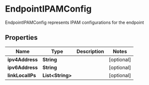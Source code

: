 

# EndpointIPAMConfig

EndpointIPAMConfig represents IPAM configurations for the endpoint

## Properties

| Name | Type | Description | Notes |
|------------ | ------------- | ------------- | -------------|
|**ipv4Address** | **String** |  |  [optional] |
|**ipv6Address** | **String** |  |  [optional] |
|**linkLocalIPs** | **List&lt;String&gt;** |  |  [optional] |



